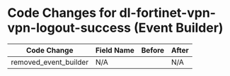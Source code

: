 # Code Changes for dl-fortinet-vpn-vpn-logout-success (Event Builder)

| Code Change | Field Name | Before | After |
|-------------|------------|--------|-------|
| removed_event_builder | N/A |  | N/A |